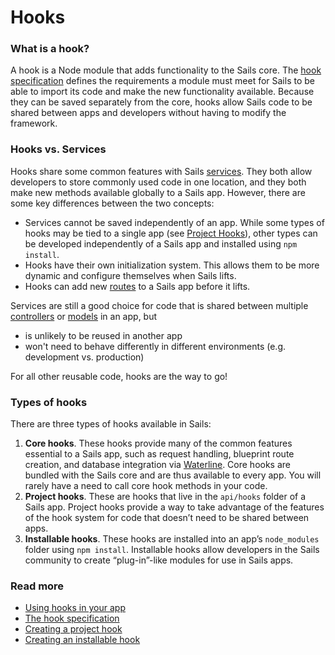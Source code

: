 # Hooks

### What is a hook?

A hook is a Node module that adds functionality to the Sails core.  The [hook specification](http://sailsjs.com/documentation/concepts/extending-sails/hooks/hook-specification) defines the requirements a module must meet for Sails to be able to import its code and make the new functionality available.  Because they can be saved separately from the core, hooks allow Sails code to be shared between apps and developers without having to modify the framework.

### Hooks vs. Services

Hooks share some common features with Sails [services](http://sailsjs.com/documentation/concepts/Services).  They both allow developers to store commonly used code in one location, and they both make new methods available globally to a Sails app.  However, there are some key differences between the two concepts:

* Services cannot be saved independently of an app.  While some types of hooks may be tied to a single app (see [Project Hooks](http://sailsjs.com/documentation/concepts/extending-sails/Hooks/projecthooks.html)), other types can be developed independently of a Sails app and installed using `npm install`.
* Hooks have their own initialization system.  This allows them to be more dynamic and configure themselves when Sails lifts.
* Hooks can add new [routes](http://sailsjs.com/documentation/concepts/Routes) to a Sails app before it lifts.

Services are still a good choice for code that is shared between multiple [controllers](http://sailsjs.com/documentation/concepts/Controllers) or [models](http://sailsjs.com/documentation/concepts/models-and-orm/models) in an app, but
* is unlikely to be reused in another app
* won't need to behave differently in different environments (e.g. development vs. production)

For all other reusable code, hooks are the way to go!

### Types of hooks

There are three types of hooks available in Sails:

1. **Core hooks**.  These hooks provide many of the common features essential to a Sails app, such as request handling, blueprint route creation, and database integration via [Waterline](http://sailsjs.com/documentation/concepts/models-and-orm).  Core hooks are bundled with the Sails core and are thus available to every app.  You will rarely have a need to call core hook methods in your code.
2. **Project hooks**.  These are hooks that live in the `api/hooks` folder of a Sails app.  Project hooks provide a way to take advantage of the features of the hook system for code that doesn&rsquo;t need to be shared between apps.
3. **Installable hooks**.  These hooks are installed into an app&rsquo;s `node_modules` folder using `npm install`.  Installable hooks allow developers in the Sails community to create &ldquo;plug-in&rdquo;-like modules for use in Sails apps.

### Read more

* [Using hooks in your app](http://sailsjs.com/documentation/concepts/extending-sails/Hooks/using-hooks)
* [The hook specification](http://sailsjs.com/documentation/concepts/extending-sails/hooks/hook-specification)
* [Creating a project hook](http://sailsjs.com/documentation/concepts/extending-sails/Hooks/project-hooks)
* [Creating an installable hook](http://sailsjs.com/documentation/concepts/extending-sails/Hooks/installable-hooks)



<docmeta name="displayName" value="Hooks">
<docmeta name="stabilityIndex" value="3">
